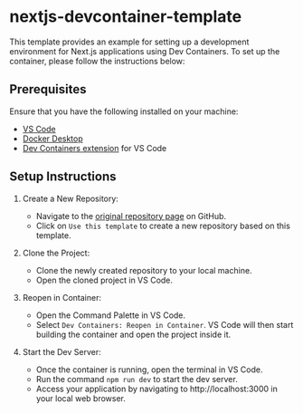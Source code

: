 # nextjs-devcontainer-template

This template provides an example for setting up a development environment for Next.js applications using Dev Containers. 
To set up the container, please follow the instructions below:

## Prerequisites

Ensure that you have the following installed on your machine:

- [VS Code](https://code.visualstudio.com/)
- [Docker Desktop](https://www.docker.com/products/docker-desktop/)
- [Dev Containers extension](https://marketplace.visualstudio.com/items?itemName=ms-vscode-remote.remote-containers) for VS Code

## Setup Instructions

1. Create a New Repository:

    - Navigate to the [original repository page](https://github.com/matsu3m/nextjs-devcontainer-template) on GitHub.
    - Click on `Use this template` to create a new repository based on this template.

2. Clone the Project:

    - Clone the newly created repository to your local machine.
    - Open the cloned project in VS Code.

3. Reopen in Container:

    - Open the Command Palette in VS Code.
    - Select `Dev Containers: Reopen in Container`. VS Code will then start building the container and open the project inside it.

4. Start the Dev Server:

    - Once the container is running, open the terminal in VS Code.
    - Run the command `npm run dev` to start the dev server.
    - Access your application by navigating to http://localhost:3000 in your local web browser.
